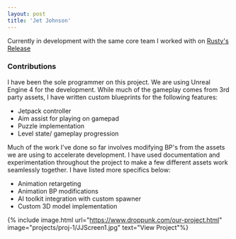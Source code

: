 ```yaml
---
layout: post
title: 'Jet Johnson'
---
```


Currently in development with the same core team I worked
with on [Rusty's Release](https://linkwin.github.io/projects/proj-2)

### Contributions

I have been the sole programmer on this project. We are using Unreal Engine 4 for the development. 
While much of the gameplay comes from 3rd party assets, I have written custom blueprints for the following features:

* Jetpack controller
* Aim assist for playing on gamepad
* Puzzle implementation
* Level state/ gameplay progression

Much of the work I've done so far involves modifying BP's from the assets we are using to accelerate development. 
I have used documentation and experimentation throughout the project to make a few different assets work seamlessly together.
I have listed more specifics below:

* Animation retargeting
* Animation BP modifications
* AI toolkit integration with custom spawner
* Custom 3D model implementation

{% include image.html url="https://www.droppunk.com/our-project.html" image="projects/proj-1/JJScreen1.jpg" text="View Project"%}
